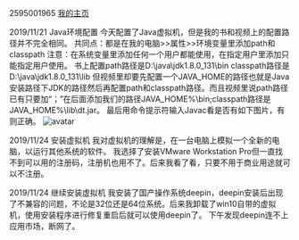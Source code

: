 2595001965 <a href="https://github.com/2595001965" target="_blank">我的主页</a>

2019/11/21  Java环境配置
今天配置了Java虚拟机，但是我的书和视频上的配置路径并不完全相同。
共同点：都是在我的电脑>>属性>>环境变量里添加path和classpath
注意：在系统变量里添加任何一个用户都能使用，在指定用户里添加只能指定用户使用。
书上配置path路径是D:\java\jdk1.8.0_131\bin  classpath路径是D:\java\jdk1.8.0_131\lib
但视频里却要先配置一个JAVA_HOME的路径也就是Java安装路径下JDK的路径然后再配置path和classpath路径。而且视频里说path路径已有只要加“；”在后面添加我们的路径JAVA_HOME%\bin;classpath路径是JAVA_HOME%\lib\dt.jar。
最后用命令提示符输入Javac看是否有如下图片，有则正确。
![avatar](https://www.2cto.com/uploadfile/Collfiles/20180413/201804131409341003.png)

2019/11/24  安装虚拟机
我对虚拟机的理解是，在一台电脑上模拟一个全新的电脑，以运行其他系统的软件。
我选择了安装VMware Workstation Pro但一直找不到可以用的注册码，注册机也用不了。后来我看了看，只要不用于商业用途就可以不注册。

2019/11/24  继续安装虚拟机
我安装了国产操作系统deepin，deepin安装后出现了不兼容的问题，不论是32位还是64位系统。后来我卸载了win10自带的虚拟机，使用安装程序进行修复重启后就可以使用deepin了。
下午发现deepin连不上应用市场，断网了。
